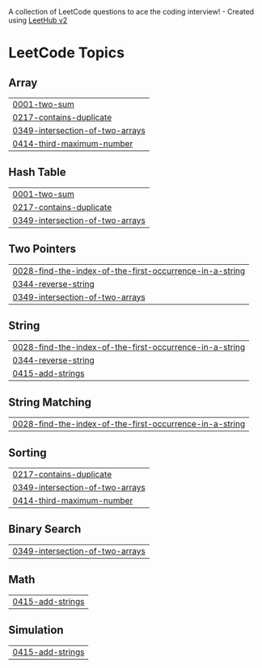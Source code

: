 A collection of LeetCode questions to ace the coding interview! - Created using [LeetHub v2](https://github.com/arunbhardwaj/LeetHub-2.0)
<!---LeetCode Topics Start-->
# LeetCode Topics
## Array
|  |
| ------- |
| [0001-two-sum](https://github.com/Fathima-naj/leetCode/tree/master/0001-two-sum) |
| [0217-contains-duplicate](https://github.com/Fathima-naj/leetCode/tree/master/0217-contains-duplicate) |
| [0349-intersection-of-two-arrays](https://github.com/Fathima-naj/leetCode/tree/master/0349-intersection-of-two-arrays) |
| [0414-third-maximum-number](https://github.com/Fathima-naj/leetCode/tree/master/0414-third-maximum-number) |
## Hash Table
|  |
| ------- |
| [0001-two-sum](https://github.com/Fathima-naj/leetCode/tree/master/0001-two-sum) |
| [0217-contains-duplicate](https://github.com/Fathima-naj/leetCode/tree/master/0217-contains-duplicate) |
| [0349-intersection-of-two-arrays](https://github.com/Fathima-naj/leetCode/tree/master/0349-intersection-of-two-arrays) |
## Two Pointers
|  |
| ------- |
| [0028-find-the-index-of-the-first-occurrence-in-a-string](https://github.com/Fathima-naj/leetCode/tree/master/0028-find-the-index-of-the-first-occurrence-in-a-string) |
| [0344-reverse-string](https://github.com/Fathima-naj/leetCode/tree/master/0344-reverse-string) |
| [0349-intersection-of-two-arrays](https://github.com/Fathima-naj/leetCode/tree/master/0349-intersection-of-two-arrays) |
## String
|  |
| ------- |
| [0028-find-the-index-of-the-first-occurrence-in-a-string](https://github.com/Fathima-naj/leetCode/tree/master/0028-find-the-index-of-the-first-occurrence-in-a-string) |
| [0344-reverse-string](https://github.com/Fathima-naj/leetCode/tree/master/0344-reverse-string) |
| [0415-add-strings](https://github.com/Fathima-naj/leetCode/tree/master/0415-add-strings) |
## String Matching
|  |
| ------- |
| [0028-find-the-index-of-the-first-occurrence-in-a-string](https://github.com/Fathima-naj/leetCode/tree/master/0028-find-the-index-of-the-first-occurrence-in-a-string) |
## Sorting
|  |
| ------- |
| [0217-contains-duplicate](https://github.com/Fathima-naj/leetCode/tree/master/0217-contains-duplicate) |
| [0349-intersection-of-two-arrays](https://github.com/Fathima-naj/leetCode/tree/master/0349-intersection-of-two-arrays) |
| [0414-third-maximum-number](https://github.com/Fathima-naj/leetCode/tree/master/0414-third-maximum-number) |
## Binary Search
|  |
| ------- |
| [0349-intersection-of-two-arrays](https://github.com/Fathima-naj/leetCode/tree/master/0349-intersection-of-two-arrays) |
## Math
|  |
| ------- |
| [0415-add-strings](https://github.com/Fathima-naj/leetCode/tree/master/0415-add-strings) |
## Simulation
|  |
| ------- |
| [0415-add-strings](https://github.com/Fathima-naj/leetCode/tree/master/0415-add-strings) |
<!---LeetCode Topics End-->
